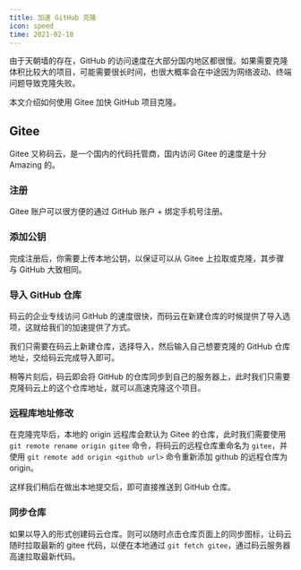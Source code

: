 ```yaml
---
title: 加速 GitHub 克隆
icon: speed
time: 2021-02-18
---
```


由于天朝墙的存在，GitHub 的访问速度在大部分国内地区都很慢。如果需要克隆体积比较大的项目，可能需要很长时间，也很大概率会在中途因为网络波动、终端问题导致克隆失败。

本文介绍如何使用 Gitee 加快 GitHub 项目克隆。

## Gitee

Gitee 又称码云，是一个国内的代码托管商，国内访问 Gitee 的速度是十分 Amazing 的。

### 注册

Gitee 账户可以很方便的通过 GitHub 账户 + 绑定手机号注册。

### 添加公钥

完成注册后，你需要上传本地公钥，以保证可以从 Gitee 上拉取或克隆，其步骤与 GitHub 大致相同。

### 导入 GitHub 仓库

码云的企业专线访问 GitHub 的速度很快，而码云在新建仓库的时候提供了导入选项，这就给我们的加速提供了方式。

我们只需要在码云上新建仓库，选择导入，然后输入自己想要克隆的 GitHub 仓库地址，交给码云完成导入即可。

稍等片刻后，码云即会将 GitHub 的仓库同步到自己的服务器上，此时我们只需要克隆码云上的这个仓库地址，就可以高速克隆这个项目。

### 远程库地址修改

在克隆完毕后，本地的 origin 远程库会默认为 Gitee 的仓库，此时我们需要使用 `git remote rename origin gitee` 命令，将码云的远程仓库重命名为 `gitee`，并使用 `git remote add origin <github url>` 命令重新添加 github 的远程仓库为 origin。

这样我们稍后在做出本地提交后，即可直接推送到 GitHub 仓库。

### 同步仓库

如果以导入的形式创建码云仓库。则可以随时点击仓库页面上的同步图标，让码云随时拉取最新的 gitee 代码，以便在本地通过 `git fetch gitee`，通过码云服务器高速拉取最新代码。
